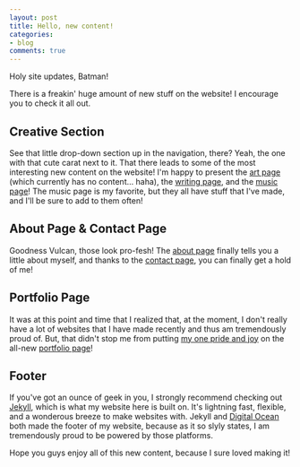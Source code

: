 ```yaml
---
layout: post
title: Hello, new content!
categories:
- blog
comments: true
---
```


<p class="lead">Holy site updates, Batman!</p> There is a freakin' huge amount of new stuff on the website! I encourage you to check it all out.

## Creative Section
See that little drop-down section up in the navigation, there? Yeah, the one with that cute carat next to it. That there leads to some of the most interesting new content on the website! I'm happy to present the [art page](/creative/art.html) (which currently has no content... haha), the [writing page](/creative/writing.html), and the [music page](/creative/music.html)! The music page is my favorite, but they all have stuff that I've made, and I'll be sure to add to them often!

## About Page & Contact Page
Goodness Vulcan, those look pro-fesh! The [about page](/about.html) finally tells you a little about myself, and thanks to the [contact page](/contact.html), you can finally get a hold of me!

## Portfolio Page
It was at this point and time that I realized that, at the moment, I don't really have a lot of websites that I have made recently and thus am tremendously proud of. But, that didn't stop me from putting [my one pride and joy](http://mcrot.mariahthornquest.com) on the all-new [portfolio page](/portfolio.html)!

## Footer
If you've got an ounce of geek in you, I strongly recommend checking out [Jekyll](http://jekyllrb.com), which is what my website here is built on. It's lightning fast, flexible, and a wonderous breeze to make websites with. Jekyll and [Digital Ocean](http://digitalocean.com) both made the footer of my website, because as it so slyly states, I am tremendously proud to be powered by those platforms.

Hope you guys enjoy all of this new content, because I sure loved making it!
